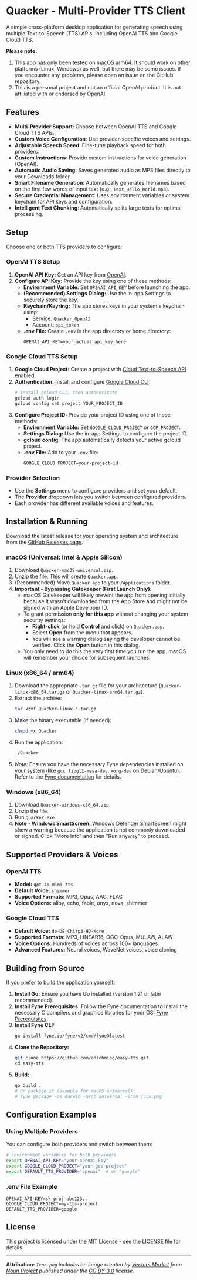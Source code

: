 # Quacker - Multi-Provider TTS Client

A simple cross-platform desktop application for generating speech using multiple Text-to-Speech (TTS) APIs, including OpenAI TTS and Google Cloud TTS.

**Please note:**

1. This app has only been tested on macOS arm64.
   It should work on other platforms (Linux, Windows) as well, but there may be some issues. If you encounter any problems, please open an issue on the GitHub repository.
2. This is a personal project and not an official OpenAI product. It is not affiliated with or endorsed by OpenAI.

## Features

- **Multi-Provider Support**: Choose between OpenAI TTS and Google Cloud TTS APIs.
- **Custom Voice Configuration**: Use provider-specific voices and settings.
- **Adjustable Speech Speed**: Fine-tune playback speed for both providers.
- **Custom Instructions**: Provide custom instructions for voice generation (OpenAI).
- **Automatic Audio Saving**: Saves generated audio as MP3 files directly to your Downloads folder.
- **Smart Filename Generation**: Automatically generates filenames based on the first few words of input text (e.g., `Text_Hello_World.mp3`).
- **Secure Credential Management**: Uses environment variables or system keychain for API keys and configuration.
- **Intelligent Text Chunking**: Automatically splits large texts for optimal processing.

## Setup

Choose one or both TTS providers to configure:

### OpenAI TTS Setup

1.  **OpenAI API Key:** Get an API key from [OpenAI](https://platform.openai.com/api-keys).
2.  **Configure API Key:** Provide the key using one of these methods:
    - **Environment Variable:** Set `OPENAI_API_KEY` before launching the app.
    - **(Recommended) Settings Dialog:** Use the in-app Settings to securely store the key.
    - **Keychain/Keyring:** The app stores keys in your system's keychain using:
      - Service: `Quacker_OpenAI`
      - Account: `api_token`
    - **.env File:** Create `.env` in the app directory or home directory:
      ```
      OPENAI_API_KEY=your_actual_api_key_here
      ```

### Google Cloud TTS Setup

1.  **Google Cloud Project:** Create a project with [Cloud Text-to-Speech API](https://cloud.google.com/text-to-speech) enabled.
2.  **Authentication:** Install and configure [Google Cloud CLI](https://cloud.google.com/sdk/docs/install):
    ```bash
    # Install gcloud CLI, then authenticate
    gcloud auth login
    gcloud config set project YOUR_PROJECT_ID
    ```
3.  **Configure Project ID:** Provide your project ID using one of these methods:
    - **Environment Variable:** Set `GOOGLE_CLOUD_PROJECT` or `GCP_PROJECT`.
    - **Settings Dialog:** Use the in-app Settings to configure the project ID.
    - **gcloud config:** The app automatically detects your active gcloud project.
    - **.env File:** Add to your `.env` file:
      ```
      GOOGLE_CLOUD_PROJECT=your-project-id
      ```

### Provider Selection

- Use the **Settings** menu to configure providers and set your default.
- The **Provider** dropdown lets you switch between configured providers.
- Each provider has different available voices and features.

## Installation & Running

Download the latest release for your operating system and architecture from the [GitHub Releases page](https://github.com/anschmieg/easy-tts/releases).

### macOS (Universal: Intel & Apple Silicon)

1.  Download `Quacker-macOS-universal.zip`.
2.  Unzip the file. This will create `Quacker.app`.
3.  (Recommended) Move `Quacker.app` to your `/Applications` folder.
4.  **Important - Bypassing Gatekeeper (First Launch Only):**
    - macOS Gatekeeper will likely prevent the app from opening initially because it wasn't downloaded from the App Store and might not be signed with an Apple Developer ID.
    - To grant permission **only for this app** without changing your system security settings:
      - **Right-click** (or hold **Control** and click) on `Quacker.app`.
      - Select **Open** from the menu that appears.
      - You will see a warning dialog saying the developer cannot be verified. Click the **Open** button in this dialog.
    - You only need to do this the very first time you run the app. macOS will remember your choice for subsequent launches.

### Linux (x86_64 / arm64)

1.  Download the appropriate `.tar.gz` file for your architecture (`Quacker-linux-x86_64.tar.gz` or `Quacker-linux-arm64.tar.gz`).
2.  Extract the archive:
    ```bash
    tar xzvf Quacker-linux-*.tar.gz
    ```
3.  Make the binary executable (if needed):
    ```bash
    chmod +x Quacker
    ```
4.  Run the application:
    ```bash
    ./Quacker
    ```
5.  _Note:_ Ensure you have the necessary Fyne dependencies installed on your system (like `gcc`, `libgl1-mesa-dev`, `xorg-dev` on Debian/Ubuntu). Refer to the [Fyne documentation](https://developer.fyne.io/started/#prerequisites) for details.

### Windows (x86_64)

1.  Download `Quacker-windows-x86_64.zip`.
2.  Unzip the file.
3.  Run `Quacker.exe`.
4.  **Note - Windows SmartScreen:** Windows Defender SmartScreen might show a warning because the application is not commonly downloaded or signed. Click "More info" and then "Run anyway" to proceed.

## Supported Providers & Voices

### OpenAI TTS

- **Model:** `gpt-4o-mini-tts`
- **Default Voice:** `shimmer`
- **Supported Formats:** MP3, Opus, AAC, FLAC
- **Voice Options:** alloy, echo, fable, onyx, nova, shimmer

### Google Cloud TTS

- **Default Voice:** `de-DE-Chirp3-HD-Kore`
- **Supported Formats:** MP3, LINEAR16, OGG-Opus, MULAW, ALAW
- **Voice Options:** Hundreds of voices across 100+ languages
- **Advanced Features:** Neural voices, WaveNet voices, voice cloning

## Building from Source

If you prefer to build the application yourself:

1.  **Install Go:** Ensure you have Go installed (version 1.21 or later recommended).
2.  **Install Fyne Prerequisites:** Follow the Fyne documentation to install the necessary C compilers and graphics libraries for your OS: [Fyne Prerequisites](https://developer.fyne.io/started/#prerequisites).
3.  **Install Fyne CLI:**
    ```bash
    go install fyne.io/fyne/v2/cmd/fyne@latest
    ```
4.  **Clone the Repository:**
    ```bash
    git clone https://github.com/anschmieg/easy-tts.git
    cd easy-tts
    ```
5.  **Build:**
    ```bash
    go build .
    # Or package it (example for macOS universal):
    # fyne package -os darwin -arch universal -icon Icon.png
    ```

## Configuration Examples

### Using Multiple Providers

You can configure both providers and switch between them:

```bash
# Environment variables for both providers
export OPENAI_API_KEY="your-openai-key"
export GOOGLE_CLOUD_PROJECT="your-gcp-project"
export DEFAULT_TTS_PROVIDER="openai"  # or "google"
```

### .env File Example

```
OPENAI_API_KEY=sk-proj-abc123...
GOOGLE_CLOUD_PROJECT=my-tts-project
DEFAULT_TTS_PROVIDER=google
```

## License

This project is licensed under the MIT License - see the [LICENSE](LICENSE) file for details.

---

**Attribution:** _`Icon.png` includes an image created by [Vectors Market](https://thenounproject.com/creator/vectorsmarket/) from [Noun Project](https://thenounproject.com/) published under the [CC BY-3.0](https://creativecommons.org/licenses/by/3.0/) license._
